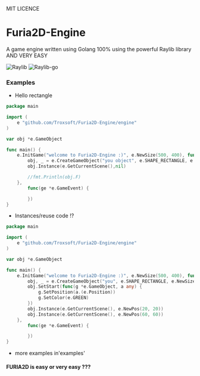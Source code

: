 MIT LICENCE


# Furia2D-Engine
A game engine written using Golang 100% using the powerful Raylib library
                  AND VERY EASY



![Raylib](https://github.com/raysan5/raylib)
![Raylib-go](https://github.com/gen2brain/raylib-go)

### Examples
- Hello rectangle 
```go
package main

import (
	e "github.com/Troxsoft/Furia2D-Engine/engine"
)

var obj *e.GameObject

func main() {
	e.InitGame("welcome to Furia2D-Engine :)", e.NewSize(500, 400), func(ge *e.GameEvent) {
		obj, _ = e.CreateGameObject("you object", e.SHAPE_RECTANGLE, e.NewSize(30, 30), e.NewPosition(30, 30))
		obj.Instance(e.GetCurrentScene(),nil)

		//fmt.Println(obj.F)
	},
		func(ge *e.GameEvent) {

		})
}

```
- Instances/reuse code !?
```go
package main

import (
	e "github.com/Troxsoft/Furia2D-Engine/engine"
)

var obj *e.GameObject

func main() {
	e.InitGame("welcome to Furia2D-Engine :)", e.NewSize(500, 400), func(ge *e.GameEvent) {
		obj, _ = e.CreateGameObject("you", e.SHAPE_RECTANGLE, e.NewSize(30, 30), e.NewPosition(30, 30))
		obj.SetStart(func(g *e.GameObject, a any) {
			g.SetPosition(a.(e.Position))
			g.SetColor(e.GREEN)
		})
		obj.Instance(e.GetCurrentScene(), e.NewPos(20, 20))
		obj.Instance(e.GetCurrentScene(), e.NewPos(60, 60))
	},
		func(ge *e.GameEvent) {

		})
}

```
- more examples in'examples'
#### FURIA2D is easy or very easy ???
